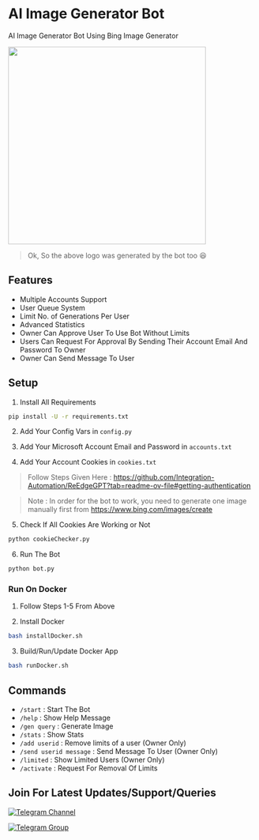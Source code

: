 # AI Image Generator Bot

AI Image Generator Bot Using Bing Image Generator

<img src="https://github.com/TechShreyash/AI-Image-Gen-Bot/assets/82265247/51a46016-97e6-4916-8a88-823cafdb939b" height=400>

> Ok, So the above logo was generated by the bot too 😆

## Features

- Multiple Accounts Support
- User Queue System
- Limit No. of Generations Per User
- Advanced Statistics
- Owner Can Approve User To Use Bot Without Limits
- Users Can Request For Approval By Sending Their Account Email And Password To Owner
- Owner Can Send Message To User

## Setup

1. Install All Requirements
```bash
pip install -U -r requirements.txt
```

2. Add Your Config Vars in `config.py`

3. Add Your Microsoft Account Email and Password in `accounts.txt`

4. Add Your Account Cookies in `cookies.txt`

> Follow Steps Given Here : https://github.com/Integration-Automation/ReEdgeGPT?tab=readme-ov-file#getting-authentication

> Note : In order for the bot to work, you need to generate one image manually first from https://www.bing.com/images/create

5. Check If All Cookies Are Working or Not
```bash
python cookieChecker.py
```

6. Run The Bot
```bash
python bot.py
```

### Run On Docker

1. Follow Steps 1-5 From Above

2. Install Docker
```bash
bash installDocker.sh
```

3. Build/Run/Update Docker App
```bash
bash runDocker.sh
```

## Commands

- `/start` : Start The Bot
- `/help` : Show Help Message
- `/gen query` : Generate Image
- `/stats` : Show Stats
- `/add userid` : Remove limits of a user (Owner Only)
- `/send userid message` : Send Message To User (Owner Only)
- `/limited` : Show Limited Users (Owner Only)
- `/activate` : Request For Removal Of Limits

## Join For Latest Updates/Support/Queries

[![Telegram Channel](https://img.shields.io/static/v1?label=Join&message=Telegram%20Channel&color=blueviolet&style=for-the-badge&logo=telegram&logoColor=violet)](https://telegram.me/TechZBots) 

[![Telegram Group](https://img.shields.io/static/v1?label=Join&message=Telegram%20Group&color=blueviolet&style=for-the-badge&logo=telegram&logoColor=violet)](https://telegram.me/TechZBots_Support)
